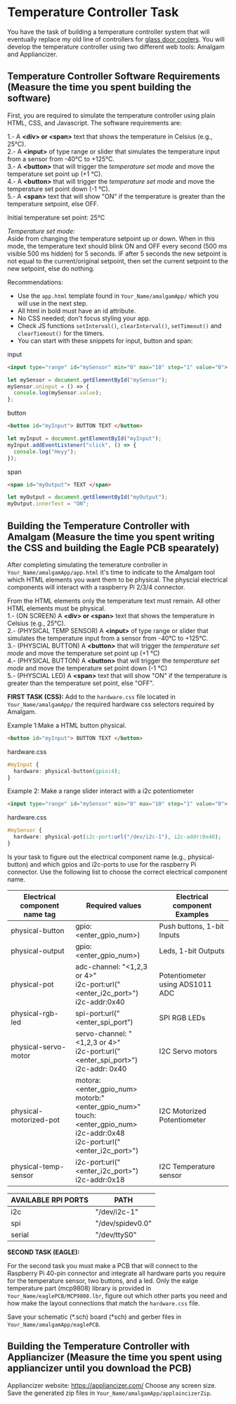 # Temperature Controller Task

You have the task of building a temperature controller system that will eventually replace my old line of controllers for [glass door coolers](http://tor-rey-refrigeration.com/glass-door-coolers/). You will develop the temperature controller using two different web tools: Amalgam and Appliancizer.

## Temperature Controller Software Requirements (Measure the time you spent building the software)
First, you are required to simulate the temperature controller using plain HTML, CSS, and Javascript. The software requirements are:  

1.- A **\<div\> or \<span\>** text that shows the temperature in Celsius (e.g., 25°C).    
2.- A **\<input\>** of type range or slider that simulates the temperature input from a sensor from -40°C to +125°C.   
3.- A **\<button\>** that will trigger the *temperature set mode* and move the temperature set point up (+1 °C).   
4.- A **\<button\>** that will trigger the *temperature set mode* and move the temperature set point down (-1 °C).    
5.- A **\<span\>** text that will show "ON" if the temperature is greater than the temperature setpoint, else OFF.    
    
Initial temperature set point: 25°C  

*Temperature set mode:*  
Aside from changing the temperature setpoint up or down. When in this mode, the temperature text should blink ON and OFF every second (500 ms visible 500 ms hidden) for 5 seconds. IF after 5 seconds the new setpoint is not equal to the current/original setpoint, then set the current setpoint to the new setpoint, else do nothing.   

Recommendations:   
- Use the ```app.html``` template found in ```Your_Name/amalgamApp/``` which you will use in the next step. 
- All html in bold must have an id attribute.
- No CSS needed; don't focus styling your app.
- Check JS functions ```setInterval()```, ```clearInterval()```, ```setTimeout()``` and ```clearTiemout()``` for the timers.
- You can start with these snippets for input, button and span:   
    
    
input
```html
<input type="range" id="mySensor" min="0" max="10" step="1" value="0">
```
```js
let mySensor = document.getElementById("mySensor");
mySensor.oninput = () => {
  console.log(mySensor.value);
};
```
button
```html
<button id="myInput"> BUTTON TEXT </button>
```
```js
let myInput = document.getElementById("myInput");
myInput.addEventListener("click", () => {
  console.log("Heyy");
});
```
span
```html 
<span id="myOutput"> TEXT </span>
```
```js
let myOutput = document.getElementById("myOutput");
myOutput.innerText = "ON";
```


## Building the Temperature Controller with Amalgam (Measure the time you spent writing the CSS and building the Eagle PCB spearately)

After completing simulating the temerature controller in ```Your_Name/amalgamApp/app.html``` it's time to indicate to the Amalgam tool which HTML elements you want them to be physical. The physcial electrical components will interact with a raspberry Pi 2/3/4 connector. 

From the HTML elements only the temperature text must remain. All other HTML elements must be physical.   
1.- (ON SCREEN) A __\<div\> or \<span\>__ text that shows the temperature in Celsius (e.g., 25°C).   
2.- (PHYSICAL TEMP SENSOR) A __\<input\>__ of type range or slider that simulates the temperature input from a sensor from -40°C to +125°C.    
3.- (PHYSCIAL BUTTON) A __\<button\>__ that will trigger the _temperature set mode_ and move the temperature set point up (+1 °C)    
4.- (PHYSICAL BUTTON) A __\<button\>__ that will trigger the _temperature set mode_ and move the temperature set point down (-1 °C)   
5.- (PHYSCIAL LED) A __\<span\>__ text that will show "ON" if the temperature is greater than the temperature set point, else "OFF". 


**FIRST TASK (CSS):** Add to the ```hardware.css``` file located in ```Your_Name/amalgamApp/``` the required hardware css selectors required by Amalgam.   
    
Example 1:Make a HTML button physical. 
```html
<button id="myInput"> BUTTON TEXT </button>
```
hardware.css
```css
#myInput {
  hardware: physical-button(gpio:4);
}
```

Example 2: Make a range slider interact with a i2c potentiometer
```html
<input type="range" id="mySensor" min="0" max="10" step="1" value="0">
```
hardware.css
```css
#mySensor {
  hardware: physical-pot(i2c-port:url("/dev/i2c-1"), i2c-addr:0x40);
}
```

Is your task to figure out the electrical component name (e.g., physical-button) and which gpios and i2c-ports to use for the raspberry Pi connector. Use the following list to choose the correct electrical component name.

| Electrical component name tag | Required values                                                                                                        | Electrical component Examples   |
|---------------------------|------------------------------------------------------------------------------------------------------------------------|---------------------------------|
| physical-button           | gpio:<enter_gpio_num>)                                                                                     | Push buttons, 1-bit Inputs      |
| physical-output           | gpio:<enter_gpio_num>)                                                                                     | Leds, 1-bit Outputs             |
| physical-pot              | adc-channel: "<1,2,3 or 4>" <br> i2c-port:url("<enter_i2c_port>") <br> i2c-addr:0x40                                                                         | Potentiometer using ADS1011 ADC |
| physical-rgb-led          | spi-port:url("<enter_spi_port")                                                                                        | SPI RGB LEDs                    |
| physical-servo-motor      | servo-channel: "<1,2,3 or 4>" <br> i2c-port:url("<enter_spi_port>") <br> i2c-addr: 0x40                                          | I2C Servo motors                |
| physical-motorized-pot    | motora:<enter_gpio_num> <br> motorb:"<enter_gpio_num>" <br> touch:<enter_gpio_num> <br> i2c-addr:0x48 <br> i2c-port:url("<enter_i2c_port>") | I2C Motorized Potentiometer     |
| physical-temp-sensor      | i2c-port:url("<enter_i2c_port>") <br> i2c-addr:0x18                                                                         | I2C Temperature sensor          |


| AVAILABLE RPI PORTS | PATH  |
| ----------| ----------------|
| i2c       | "/dev/i2c-1"    |
| spi       | "/dev/spidev0.0"|
| serial    | "/dev/ttyS0"    |


**SECOND TASK (EAGLE):** 

For the second task you must make a PCB that will connect to the Raspberry Pi 40-pin connector and integrate all hardware parts you require for the temperature sensor, two buttons, and a led. Only the ealge temperature part (mcp9808) library is provided in ```Your_Name/eaglePCB/MCP9808.lbr```, figure out which other parts you need and how make the layout connections that match the ```hardware.css``` file.    

Save your schematic (\*.sch) board (\*sch) and gerber files in ```Your_Name/amalgamApp/eaglePCB```. 


## Building the Temperature Controller with Appliancizer (Measure the time you spent using appliancizer until you download the PCB)

Appliancizer website: https://appliancizer.com/ 
Choose any screen size.   
Save the generated zip files in ```Your_Name/amalgamApp/applaincizerZip```. 

